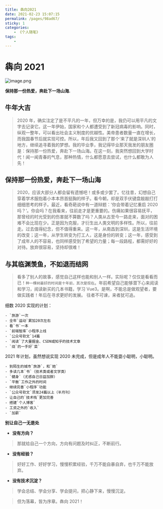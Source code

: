 ```yaml
---
title: 犇向2021
date: 2021-02-23 15:07:15
permalink: /pages/98ad67/
sticky: 1
categories:
    - 《个人随笔》
tags:
    -
---
```


# 犇向 2021

![image.png](https://images.dbabox.ltd/images/2021/03/15/image.png)

**保持那一份热爱，奔赴下一场山海.**

<!-- more -->

## 牛年大吉

> 2020 年，确实注定了是不平凡的一年，但万幸的是，我仍可以用平凡的文字去记录它。这一年伊始，国家和个人都遭受到了新冠病毒的影响。同时，纵观一整年，可以看出社会主义制度的优越性。美帝患者数量一直在增长，而我国春节后就实现可控。所以，年后我又回到了那个‘来了就是深圳人’的地方，继续追寻着我的梦想。我的毕业季，我记得毕业那天我发的朋友圈是：保持那一份热爱，奔赴下一场山海。在这一刻，我突然想回到大学时代！闻一闻青春的气息，那种热情，什么都愿意去尝试，也什么都敢为人先！

## 保持那一份热爱，奔赴下一场山海

> 2020，应该大部分人都会留有遗憾吧！或多或少罢了。忆往昔，幻想自己穿着学术服抱着小本本昂首挺胸的样子。看今朝，却是双手伏键盘敲敲打打细细思考的样子。最近，看奇葩说中有一道辩题：’你会带着记忆重启 2020 吗？‘。你会吗？在我看来，往前走才是更重要的。伤痛如果很容易抚平，那曾经的时光受到的伤害就不算数了吗？人类从古至今一路走来，面对的困难不会比现在少。正是因为克服，才衍生出人类文明的多样性。所以，往前走。过去值得纪念，但不值得重来。这一年，从南昌到深圳，这是生活环境的改变；这一年，从学生转变为打工人，这是身份的转变；这一年，感受到了成年人的不容易，也同样感受到了希望的力量；每一段路程，都需好好的对待。放弃很容易，坚持却很难！

## 与其临渊羡鱼，不如退而结网

> 看多了别人的故事，感觉自己这样也能和别人一样。实际呢？仅仅是看看而已！`种一棵树最好的时间是十年前，其次是现在`。年前希望自己能够潜下心来阅读和学习，阅读新买的几本书籍，学习 Vue3。是啊，不能总是做观望者，要做实践者！年后在寻求更好的发展。
> 往者不可谏，来者犹可追。

细数 2020 实现的计划：

    - `旅游`一次
    - 全年`运动`累加20次左右
    - 看`书`一本
    - `前端智库`小程序上线
    - `公众号软文`14篇
    - `阅读`了大量掘金、CSDN或知乎的技术文章
    - `烧`的一手好`菜`

2021 年计划，虽然想说实现 2020 未完成，但是成年人不能耍小聪明，小聪明。

    - 到陌生的城市`旅游`，和`她`
    - 多读几本`书`（技术类或者文学类）
    - `健身`（尤感自己日益加胖）
    - `平衡`工作之外的时间
    - 继续完善`小程序`功能
    - `公众号软文`须发24篇以上（半月刊）
    - 让自己的`技术栈`更加完善
    - 搭建`个人博客`
    - 工资之外的`收入`
    - `加薪`

**别让自己一无是处**
- **没有方向？**
> 那就给自己一个方向，方向有问题及时纠正，不断前行。

- **没有经验？**
> 好好工作、好好学习，慢慢积累经验，千万不能自暴自弃，也千万不能放弃。

- **没有技术沉淀？**
> 学会总结、学会分享、学会提问，把心静下来，慢慢沉淀。

> 但为落幕，皆为序章。犇向 2021！
